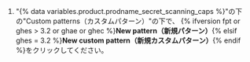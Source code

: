 1. "{% data variables.product.prodname_secret_scanning_caps %}"の下の"Custom patterns（カスタムパターン）"の下で、 {% ifversion fpt or ghes > 3.2 or ghae or ghec %}**New pattern（新規パターン）**{% elsif ghes = 3.2 %}**New custom pattern（新規カスタムパターン）**{% endif %}をクリックしてください。
